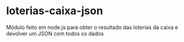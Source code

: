 # loterias-caixa-json
Módulo feito em node.js para obter o resultado das loterias da caixa e devolver um JSON com todos os dados
